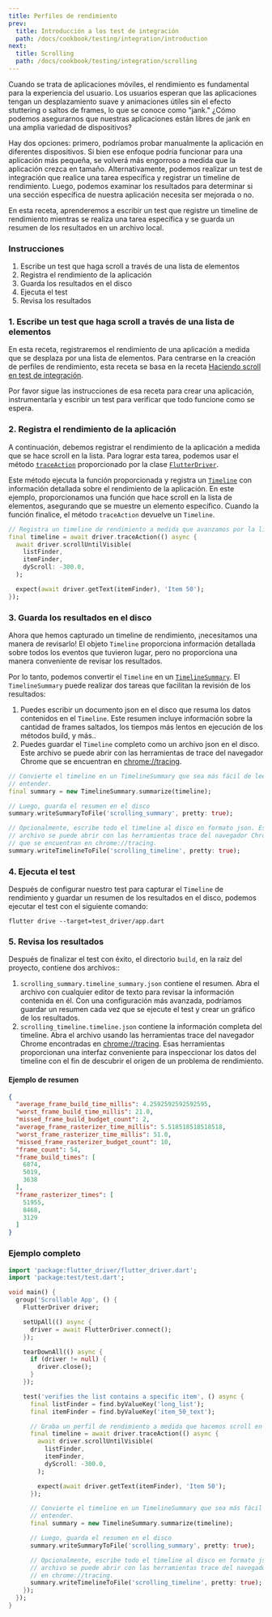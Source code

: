 ```yaml
---
title: Perfiles de rendimiento
prev:
  title: Introducción a los test de integración
  path: /docs/cookbook/testing/integration/introduction
next:
  title: Scrolling
  path: /docs/cookbook/testing/integration/scrolling
---
```


Cuando se trata de aplicaciones móviles, el rendimiento es fundamental para la experiencia del usuario. Los usuarios 
esperan que las aplicaciones tengan un desplazamiento suave y animaciones útiles sin el efecto stuttering o saltos de 
frames, lo que se conoce como "jank." ¿Cómo podemos asegurarnos que nuestras aplicaciones están libres de jank en una 
amplia variedad de dispositivos?

Hay dos opciones: primero, podríamos probar manualmente la aplicación en diferentes dispositivos. 
Si bien ese enfoque podría funcionar para una aplicación más pequeña, se volverá más engorroso a 
medida que la aplicación crezca en tamaño. Alternativamente, podemos realizar un test de integración 
que realice una tarea específica y registrar un timeline de rendimiento. Luego, podemos examinar 
los resultados para determinar si una sección específica de nuestra aplicación necesita 
ser mejorada o no.

En esta receta, aprenderemos a escribir un test que registre un timeline de rendimiento 
mientras se realiza una tarea específica y se guarda un resumen de los resultados 
en un archivo local.

### Instrucciones

  1. Escribe un test que haga scroll a través de una lista de elementos
  2. Registra el rendimiento de la aplicación
  3. Guarda los resultados en el disco
  4. Ejecuta el test
  5. Revisa los resultados

### 1. Escribe un test que haga scroll a través de una lista de elementos

En esta receta, registraremos el rendimiento de una aplicación a medida 
que se desplaza por una lista de elementos. Para centrarse en la creación 
de perfiles de rendimiento, esta receta se basa 
en la receta 
[Haciendo scroll en test de integración](/cookbook/testing/integration-test-scrolling/).

Por favor sigue las instrucciones de esa receta para crear una aplicación, instrumentarla 
y escribir un test para verificar que todo funcione como se espera.

### 2. Registra el rendimiento de la aplicación

A continuación, debemos registrar el rendimiento de la aplicación a medida que se hace scroll en la lista. 
Para lograr esta tarea, podemos usar el método
[`traceAction`]({{site.api}}/flutter/flutter_driver/FlutterDriver/traceAction.html) 
proporcionado por la 
clase 
[`FlutterDriver`](https://docs.flutter.io/flutter/flutter_driver/FlutterDriver-class.html).

Este método ejecuta la función proporcionada y registra un
[`Timeline`]({{site.api}}/flutter/flutter_driver/Timeline-class.html)
con información detallada sobre el rendimiento de la aplicación. En este ejemplo, 
proporcionamos una función que hace scroll en la lista de elementos, asegurando 
que se muestre un elemento específico. Cuando la función finalice, el método 
`traceAction` devuelve un `Timeline`.

<!-- skip -->
```dart
// Registra un timeline de rendimiento a medida que avanzamos por la lista de elementos
final timeline = await driver.traceAction(() async {
  await driver.scrollUntilVisible(
    listFinder,
    itemFinder,
    dyScroll: -300.0,
  );

  expect(await driver.getText(itemFinder), 'Item 50');
});
```

### 3. Guarda los resultados en el disco

Ahora que hemos capturado un timeline de rendimiento, ¡necesitamos una manera de revisarlo! 
El objeto `Timeline` proporciona información detallada sobre todos los eventos que tuvieron 
lugar, pero no proporciona una manera conveniente de revisar los resultados.

Por lo tanto, podemos convertir el `Timeline` en un
[`TimelineSummary`]({{site.api}}/flutter/flutter_driver/TimelineSummary-class.html).
El `TimelineSummary` puede realizar dos tareas que facilitan la revisión de 
los resultados:

  1. Puedes escribir un documento json en el disco que resuma los datos contenidos 
  en el `Timeline`. Este resumen incluye información sobre la cantidad de frames 
  saltados, los tiempos más lentos en ejecución de los métodos build, y más..
  2. Puedes guardar el `Timeline` completo como un archivo json en el disco. 
  Este archivo se puede abrir con las herramientas de trace del navegador Chrome 
  que se encuentran en [chrome://tracing](chrome://tracing).

<!-- skip -->
```dart
// Convierte el timeline en un TimelineSummary que sea más fácil de leer y
// entender.
final summary = new TimelineSummary.summarize(timeline);

// Luego, guarda el resumen en el disco
summary.writeSummaryToFile('scrolling_summary', pretty: true);

// Opcionalmente, escribe todo el timeline al disco en formato json. Este
// archivo se puede abrir con las herramientas trace del navegador Chrome 
// que se encuentran en chrome://tracing.
summary.writeTimelineToFile('scrolling_timeline', pretty: true);
```

### 4. Ejecuta el test

Después de configurar nuestro test para capturar el `Timeline` de rendimiento y guardar 
un resumen de los resultados en el disco, podemos ejecutar el test con el siguiente comando:

```
flutter drive --target=test_driver/app.dart
```

### 5. Revisa los resultados

Después de finalizar el test con éxito, el directorio `build`, en la raíz del proyecto, 
contiene dos archivos::

  1. `scrolling_summary.timeline_summary.json` contiene el resumen. Abra el archivo con 
  cualquier editor de texto para revisar la información contenida en él. Con una 
  configuración más avanzada, podríamos guardar un resumen cada vez que se ejecute 
  el test y crear un gráfico de los resultados.
  2. `scrolling_timeline.timeline.json` contiene la información completa del timeline.
  Abra el archivo usando las herramientas trace del navegador Chrome encontradas en 
  [chrome://tracing](chrome://tracing). Esas herramientas proporcionan una interfaz 
  conveniente para inspeccionar los datos del timeline con el fin de descubrir 
  el origen de un problema de rendimiento.

#### Ejemplo de resumen

```json
{
  "average_frame_build_time_millis": 4.2592592592592595,
  "worst_frame_build_time_millis": 21.0,
  "missed_frame_build_budget_count": 2,
  "average_frame_rasterizer_time_millis": 5.518518518518518,
  "worst_frame_rasterizer_time_millis": 51.0,
  "missed_frame_rasterizer_budget_count": 10,
  "frame_count": 54,
  "frame_build_times": [
    6874,
    5019,
    3638
  ],
  "frame_rasterizer_times": [
    51955,
    8468,
    3129
  ]
}
```

### Ejemplo completo

```dart
import 'package:flutter_driver/flutter_driver.dart';
import 'package:test/test.dart';

void main() {
  group('Scrollable App', () {
    FlutterDriver driver;

    setUpAll(() async {
      driver = await FlutterDriver.connect();
    });

    tearDownAll(() async {
      if (driver != null) {
        driver.close();
      }
    });

    test('verifies the list contains a specific item', () async {
      final listFinder = find.byValueKey('long_list');
      final itemFinder = find.byValueKey('item_50_text');

      // Graba un perfil de rendimiento a medida que hacemos scroll en la lista de elementos
      final timeline = await driver.traceAction(() async {
        await driver.scrollUntilVisible(
          listFinder,
          itemFinder,
          dyScroll: -300.0,
        );

        expect(await driver.getText(itemFinder), 'Item 50');
      });

      // Convierte el timeline en un TimelineSummary que sea más fácil de leer y
      // entender.
      final summary = new TimelineSummary.summarize(timeline);

      // Luego, guarda el resumen en el disco
      summary.writeSummaryToFile('scrolling_summary', pretty: true);

      // Opcionalmente, escribe todo el timeline al disco en formato json. Este
      // archivo se puede abrir con las herramientas trace del navegador Chrome encontradas
      // en chrome://tracing.
      summary.writeTimelineToFile('scrolling_timeline', pretty: true);
    });
  });
}
```
